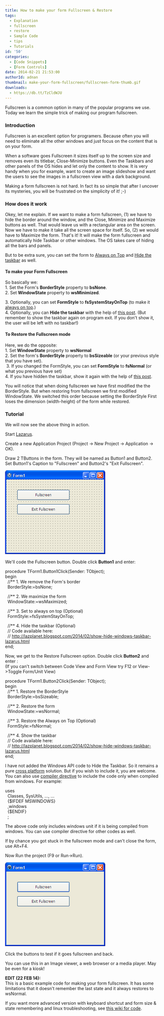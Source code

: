 ```yaml
---
title: How to make your form Fullscreen & Restore
tags:
  - Explanation
  - fullscreen
  - restore
  - Sample Code
  - tips
  - Tutorials
id: '50'
categories:
  - [Code Snippets]
  - [Form Controls]
date: 2014-02-21 21:53:00
authorId: adnan
thumbnail: make-your-form-fullscreen/fullscreen-form-thumb.gif
downloads:
  - https://db.tt/TzCldWJU
---
```


Fullscreen is a common option in many of the popular programs we use. Today we learn the simple trick of making our program fullscreen.
<!-- more -->
  
  

### Introduction

Fullscreen is an excellent option for programers. Because often you will need to eliminate all the other windows and just focus on the content that is on your form.  
  
When a software goes Fullscreen it sizes itself up to the screen size and removes even its titlebar, Close-Minimize buttons. Even the Taskbars and other panels of the OS hides and let only the content to show. It is very handy when you for example, want to create an image slideshow and want the users to see the images in a fullscreen view with a dark background.  
  
Making a form fullscreen is not hard. In fact its so simple that after I uncover its mysteries, you will be frustrated on the simplicity of it! ;-)  
  

### How does it work

Okey, let me explain. If we want to make a form fullscreen, (1) we have to hide the border around the window, and the Close, Minimize and Maximize buttons as well. That would leave us with a rectangular area on the screen. Now we have to make it take all the screen space for itself. So, (2) we would have to Maximize the form. That's it! It will make the form fullscreen and automatically hide Taskbar or other windows. The OS takes care of hiding all the bars and panels.  
  
But to be extra sure, you can set the form to [Always on Top](http://lazplanet.blogspot.com/2014/01/always-on-top-lazarus-form.html) and [Hide the taskbar](http://lazplanet.blogspot.com/2014/02/show-hide-windows-taskbar-lazarus.html) as well.  
  

#### To make your Form Fullscreen

So basically we:  
1\. Set the Form's **BorderStyle** property to **bsNone**.  
2\. Set **WindowState** property to **wsMinimized**.  
  
3\. Optionally, you can set **FormStyle** to **fsSystemStayOnTop** (to make it [always on top](http://lazplanet.blogspot.com/2014/01/always-on-top-lazarus-form.html).)  
4\. Optionally, you can **Hide the taskbar** with the help of [this post](http://lazplanet.blogspot.com/2014/02/show-hide-windows-taskbar-lazarus.html). (But remember to show the taskbar again on program exit. If you don't show it, the user will be left with no taskbar!)  
  

#### To Restore the Fullscreen mode

Here, we do the opposite:  
1\. Set **WindowState** property to **wsNormal**  
2\. Set the form's **BorderStyle** property to **bsSizeable** (or your previous style that you have set).  
 3. If you changed the FormStyle, you can set **FormStyle** to **fsNormal** (or what you previous have set)  
4\. If you have hidden the taskbar, show it again with the help of [this post](http://lazplanet.blogspot.com/2014/02/show-hide-windows-taskbar-lazarus.html).  
  
You will notice that when doing fullscreen we have first modified the the BorderStyle. But when restoring from fullscreen we first modified WindowState. We switched this order because setting the BorderStyle First loses the dimension (width-height) of the form while restored.  
  

### Tutorial

We will now see the above thing in action.  
  
Start [Lazarus](http://www.lazarus.freepascal.org/).  
  
Create a new Application Project (Project -> New Project -> Application -> OK).  
  
Draw 2 TButtons in the form. They will be named as Button1 and Button2. Set Button1's Caption to "Fullscreen" and Button2's "Exit Fullscreen".  
  

![](make-your-form-fullscreen/fullscreen-buttons-lazarus.gif)

  
We'll code the Fullscreen button. Double click **Button1** and enter:  
  

procedure TForm1.Button1Click(Sender: TObject);  
begin  
  //\*\* 1. We remove the Form's border  
  BorderStyle:=bsNone;  
  
  //\*\* 2. We maximize the form  
  WindowState:=wsMaximized;  
  
  //\*\* 3. Set to always on top (Optional)  
  FormStyle:=fsSystemStayOnTop;  
  
  //\*\* 4. Hide the taskbar (Optional)  
  // Code available here:  
  // http://lazplanet.blogspot.com/2014/02/show-hide-windows-taskbar-lazarus.html  
end;

  
  
Now, we get to the Restore Fullscreen option. Double click **Button2** and enter :  
(If you can't switch between Code View and Form View try F12 or View->Toggle Form/Unit View)  
  

procedure TForm1.Button2Click(Sender: TObject);  
begin  
  //\*\* 1. Restore the BorderStyle  
  BorderStyle:=bsSizeable;  
  
  //\*\* 2. Restore the form  
  WindowState:=wsNormal;  
  
  //\*\* 3. Restore the Always on Top (Optional)  
  FormStyle:=fsNormal;  
  
  //\*\* 4. Show the taskbar  
  // Code available here:  
  // http://lazplanet.blogspot.com/2014/02/show-hide-windows-taskbar-lazarus.html  
end;

  
I have not added the Windows API code to Hide the Taskbar. So it remains a pure [cross platform](http://wiki.freepascal.org/Multiplatform_Programming_Guide) solution. But if you wish to include it, you are welcome. You can also use [compiler directive](http://www.math.uni-leipzig.de/pool/tuts/FreePascal/prog/node3.html) to include the code only when compiled from windows. For example:  
  

uses  
  Classes, SysUtils, ..., ...  
  {$IFDEF MSWINDOWS}  
  ,windows  
  {$ENDIF}  
  ;

  
The above code only includes windows unit if it is being compiled from windows. You can use compiler directive for other codes as well.  
  
If by chance you got stuck in the fullscreen mode and can't close the form, use Alt+F4.  
  
Now Run the project (F9 or Run->Run).  
  

![How to fullscreen a form in Lazarus, cross-platform way](make-your-form-fullscreen/fullscreen-form-lazarus-pro.gif "How to fullscreen a form in Lazarus, cross-platform way")

  
  
Click the buttons to test if it goes fullscreen and back.  
  
You can use this in an Image viewer, a web browser or a media player. May be even for a kiosk!  
  
**EDIT (22 FEB 14):**  
This is a basic example code for making your form fullscreen. It has some limitations that it doesn't remember the last state and it always restores to wsNormal.  
  
If you want more advanced version with keyboard shortcut and form size & state remembering and linux troubleshooting, see [this wiki for code](http://wiki.lazarus.freepascal.org/Application_full_screen_mode).  

